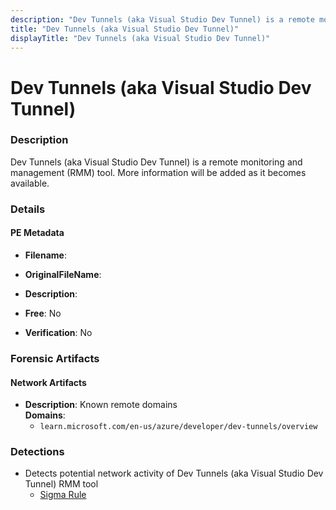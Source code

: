 ```yaml
---
description: "Dev Tunnels (aka Visual Studio Dev Tunnel) is a remote monitoring and management (RMM) tool. More information will be added as it becomes available."
title: "Dev Tunnels (aka Visual Studio Dev Tunnel)"
displayTitle: "Dev Tunnels (aka Visual Studio Dev Tunnel)"
---
```




# Dev Tunnels (aka Visual Studio Dev Tunnel)


### Description

Dev Tunnels (aka Visual Studio Dev Tunnel) is a remote monitoring and management (RMM) tool. More information will be added as it becomes available.




### Details


#### PE Metadata
- **Filename**: 
- **OriginalFileName**: 
- **Description**: 


- **Free**: No

- **Verification**: No





### Forensic Artifacts




#### Network Artifacts
- **Description**: Known remote domains
<br/>**Domains**:
    - `learn.microsoft.com/en-us/azure/developer/dev-tunnels/overview`


### Detections
- Detects potential network activity of Dev Tunnels (aka Visual Studio Dev Tunnel) RMM tool
  - [Sigma Rule](https://github.com/magicsword-io/LOLRMM/blob/main/detections/sigma/dev_tunnels__aka_visual_studio_dev_tunnel__network_sigma.yml)



